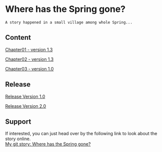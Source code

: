 # Where has the Spring gone?
    A story happened in a small village among whole Spring...
    
## Content

[Chapter01 - version 1.3](chapter01.md)

[Chapter02 - version 1.3](chapter02.md)

[Chapter03 - version 1.0](chapter03.md)
## Release

[Release Version 1.0](https://github.com/WanyitYong/github-story-2019/releases/tag/v1.0)

[Release Version 2.0](https://github.com/WanyitYong/github-story-2019/releases/tag/v2.0)
## Support
If interested, you can just head over by the following link to look about the story online.<br />
    [My git story: Where has the Spring gone?](https://WanyitYong.github.io/github-story-2019)

